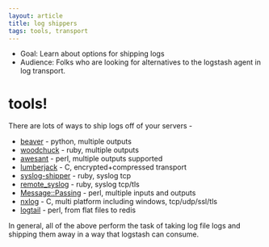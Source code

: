 ```yaml
---
layout: article
title: log shippers
tags: tools, transport
---
```


* Goal: Learn about options for shipping logs
* Audience: Folks who are looking for alternatives to the logstash agent in log transport.

# tools!

There are lots of ways to ship logs off of your servers -

* [beaver](https://github.com/josegonzalez/beaver) - python, multiple outputs
* [woodchuck](https://github.com/danryan/woodchuck) - ruby, multiple outputs
* [awesant](https://github.com/bloonix/awesant) - perl, multiple outputs supported
* [lumberjack](https://github.com/jordansissel/lumberjack) - C, encrypted+compressed transport
* [syslog-shipper](https://github.com/jordansissel/syslog-shipper) - ruby, syslog tcp
* [remote_syslog](https://github.com/papertrail/remote_syslog) - ruby, syslog tcp/tls
* [Message::Passing](https://metacpan.org/module/Message::Passing) - perl, multiple inputs and outputs
* [nxlog](http://nxlog-ce.sourceforge.net) - C, multi platform including windows, tcp/udp/ssl/tls
* [logtail](https://github.com/shtouff/logtail) - perl, from flat files to redis

In general, all of the above perform the task of taking log file logs and
shipping them away in a way that logstash can consume.

